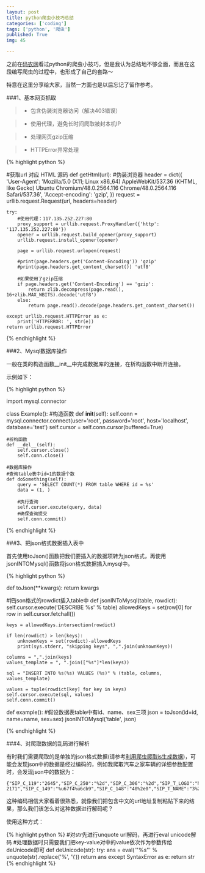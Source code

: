 ```yaml
---
layout: post
title: python爬虫小技巧总结
categories: ['coding']
tags: ['python', '爬虫']
published: True
img: 45

---
```


之前在[码农网](http://www.codeceo.com/article/python-spider-skills.html)看过python的爬虫小技巧，但是我认为总结地不够全面，而且在这段编写爬虫的过程中，也形成了自己的套路～

特意在这里分享给大家，当然一方面也是以后忘记了留作参考。

###1、基本网页抓取

> - 包含伪装浏览器访问（解决403错误）

> - 使用代理，避免长时间爬取被封本机IP

> - 处理网页gzip压缩

> - HTTPError异常处理

{% highlight python %}

#获取url 对应 HTML 源码
def getHtml(url):
	#伪装浏览器
    header = dict({ 'User-Agent': 'Mozilla/5.0 (X11; Linux x86_64) AppleWebKit/537.36 (KHTML, like Gecko) Ubuntu Chromium/48.0.2564.116 Chrome/48.0.2564.116 Safari/537.36',
                    'Accept-encoding': 'gzip',
                    })
    request = urllib.request.Request(url, headers=header)

    
    try: 
    	#使用代理：117.135.252.227:80
        proxy_support = urllib.request.ProxyHandler({'http': '117.135.252.227:80'})
        opener = urllib.request.build_opener(proxy_support)
        urllib.request.install_opener(opener)

        page = urllib.request.urlopen(request)

        #print(page.headers.get('Content-Encoding')) 'gzip'
        #print(page.headers.get_content_charset()) 'utf8'

        #如果使用了gzip压缩
        if page.headers.get('Content-Encoding') == 'gzip':
            return zlib.decompress(page.read(), 16+zlib.MAX_WBITS).decode('utf8')
        else: 
            return page.read().decode(page.headers.get_content_charset())

    except urllib.request.HTTPError as e:
        print('HTTPERROR: ', str(e))
    return urllib.request.HTTPError

{% endhighlight %}

###2、Mysql数据库操作

一般在类的构造函数__init__中完成数据库的连接，在析构函数中断开连接。

示例如下：

{% highlight python %}

import mysql.connector

class Example():
	#构造函数
	def __init__(self):
		self.conn = mysql.connector.connect(user='root', password='root', host='localhost', database='test')
		self.cursor = self.conn.cursor(buffered=True)

	#析构函数
	def __del__(self):
		self.cursor.close()
		self.conn.close()

	#数据库操作
	#查询table表中id=1的数据个数
	def doSomething(self):
		query = 'SELECT COUNT(*) FROM table WHERE id = %s'
		data = (1, )

		#执行查询
		self.cursor.excute(query, data)
		#确保查询提交
		self.conn.commit()

{% endhighlight %}

###3、把json格式数据插入表中

首先使用toJson()函数把我们要插入的数据项转为json格式，再使用jsonINTOMysql()函数将json格式数据插入mysql中。

{% highlight python %}

def toJson(**kwargs):
	return kwargs

#把json格式的rowdict插入table中
def jsonINToMysql(table, rowdict):
    self.cursor.execute('DESCRIBE %s' % table)
    allowedKeys = set(row[0] for row in self.cursor.fetchall())

    keys = allowedKeys.intersection(rowdict)

    if len(rowdict) > len(keys):
        unknownKeys = set(rowdict)-allowedKeys
        print(sys.stderr, "skipping keys", ",".join(unknownKeys))

    columns = ",".join(keys)
    values_template = ", ".join(["%s"]*len(keys))

    sql = "INSERT INTO %s(%s) VALUES (%s)" % (table, columns, values_template)

    values = tuple(rowdict[key] for key in keys)
    self.cursor.execute(sql, values)
    self.conn.commit()

def example():
	#假设数据表table中有id、name、sex三项
	json = toJson(id=id, name=name, sex=sex)
	jsonINTOMysql('table', json)

{% endhighlight %}

###4、对爬取数据的乱码进行解析

有时我们需要爬取的是单独的json格式数据(请参考[利用爬虫爬取js生成数据](http://blog.yinwoods.com/coding/%E5%88%A9%E7%94%A8%E7%88%AC%E8%99%AB%E7%88%AC%E5%8F%96js%E7%94%9F%E6%88%90%E6%95%B0%E6%8D%AE.html))，可能会发现json中的数据是经过编码的，例如我爬取汽车之家车辆的详细参数配置时，会发现json中的数据为：

```
{"SIP_C_119":"2645","SIP_C_250":"%2d","SIP_C_306":"%2d","SIP_T_LOGO":"http://i1.itc.cn/20130624/83e_01580269_5a5f_1526_74cc_c6bf0064c28e_1.jpg","SIP_C_114":"%2d%2d%2d","SIP_C_117":"7005","SIP_C_305":"%2d","SIP_C_304":"%2d%2d%2d","SIP_C_118":"2040","SIP_C_303":"%u67f4%u6cb9%u673a","SIP_C_115":"%u6574%u8f663%u5e74%2f6%u4e07%u516c%u91cc","SIP_C_116":"%2d%2d%2d","model_engine_type":2,"SIP_C_120":"3935","overseas":false,"SIP_T_PRICE":32.0,"SIP_C_261":"%u25cf","SIP_T_ID":127870,"SIP_T_GEAR":"M","SIP_C_124":"%u5ba2%u8f66","SIP_C_125":"2","SIP_C_126":"10%2d23","SIP_C_127":"90","SIP_C_170":"%2d","SIP_C_329":"120","SIP_C_171":"%u673a%u68b0%u6db2%u538b%u52a9%u529b%u8f6c%u5411","SIP_C_322":"%2d","SIP_T_MODELNAME":"%u5b89%u51ef%u5ba2%u8f66%20%u5b9d%u65af%u901a","SIP_C_321":"%2d","SIP_C_320":"%u624b%u52a8","SIP_C_185":"%u25cf","SIP_C_283":"%u25cf","SIP_C_318":"%u5364%u7d20","SIP_C_108":"5%u6863%u624b%u52a8","SIP_C_317":"%2d","SIP_C_285":"%u25cf","SIP_C_314":"%2d","SIP_C_104":"%u6c5f%u6dee%u6c7d%u8f66","SIP_C_313":"%2d","SIP_C_105":"%u5176%u4ed6%u8f66%u578b","SIP_C_316":"%2d","SIP_C_106":"2%u95e810%2d23%u5ea7%u5ba2%u8f66","SIP_C_315":"%2d","SIP_C_107":"3%2e0T%20163%u9a6c%u529bL4","SIP_C_310":"%2d","SIP_C_312":"%2d","SIP_C_102":"32%2e0%u4e07%u5143","SIP_C_103":"32%2e0%7e32%2e0%u4e07%u5143","SIP_C_150":"%u7f38%u5185%u76f4%u55b7","SIP_C_294":"%2d%2d%2f%2d%2d%2f%2d%2d","SIP_C_297":"163","SIP_C_291":"%2d%2d%2d","SIP_C_151":"%u94dd%u5408%u91d1","SIP_C_293":"7005x2040x2645","SIP_C_152":"%u94f8%u94c1","SIP_C_292":"%2d%2d%2d","SIP_T_DISPL":3.0,"SIP_C_158":"%u624b%u52a8","SIP_C_157":"5","SIP_C_156":"5%u6863%u624b%u52a8","SIP_C_155":"%u56fdIV","SIP_C_298":"120%2f3800","SIP_C_299":"362%2f1600%2d2200","SIP_C_159":"%u4e2d%u7f6e%u540e%u9a71","SIP_C_224":"%u771f%u76ae","SIP_C_160":"%u9ea6%u5f17%u900a%u5f0f%u72ec%u7acb%u60ac%u6302","SIP_C_161":"%u94a2%u677f%u5f39%u7c27%u7ed3%u6784","SIP_C_162":"%u627f%u8f7d%u5f0f%u8f66%u8eab","SIP_C_163":"7%2e00%20R16","SIP_C_164":"7%2e00%20R16","SIP_C_165":"%u94a2%u5236","nameDomain":"4094","SIP_C_167":"%u901a%u98ce%u76d8%u5f0f","SIP_C_166":"%u5168%u5c3a%u5bf8%u5907%u80ce","SIP_C_169":"%u624b%u5239%u5f0f%u5236%u52a8","SIP_C_168":"%u9f13%u5f0f","SIP_T_MODELID":4094,"SIP_T_STA":1,"SIP_C_335":"6%u4e07","SIP_C_333":"1600","SIP_C_334":"2200","SIP_C_332":"362","SIP_T_YEAR":2014,"SIP_C_330":"3800","SIP_C_139":"4","SIP_C_138":"%u6da1%u8f6e%u589e%u538b","SIP_C_137":"2968","SIP_C_136":"3%2e0","SIP_C_135":"NGD3%2e0%2dC3HA","SIP_C_134":"3%2e0T%20163%u9a6c%u529bL4","SIP_C_249":"0","SIP_C_140":"%u76f4%u5217","SIP_C_141":"4","SIP_C_347":"%u5364%u7d20","SIP_C_142":"%u53cc%u9876%u7f6e","brandNameDomain":"ak-2171","SIP_C_149":"%u67f4%u6cb9","SIP_C_148":"40%2e0","SIP_T_NAME":"3%2e0T%20VIP%u7248","SIP_C_241":"%u25cf"}
```

这种编码相信大家看着很熟悉，就像我们把包含中文的url地址复制粘贴下来的结果，那么我们该怎么对这种数据进行解码呢？

使用这种方式：

{% highlight python %}
#对str先进行unquote url解码，再进行eval unicode解码
#处理数据时只需要我们把key-value对中的value依次作为参数传给deUnicode即可
def deUnicode(str):
    try:
        ans = eval('"%s"' % unquote(str).replace('%', '\\'))
        return ans
    except SyntaxError as e:
        return str
{% endhighlight %}
